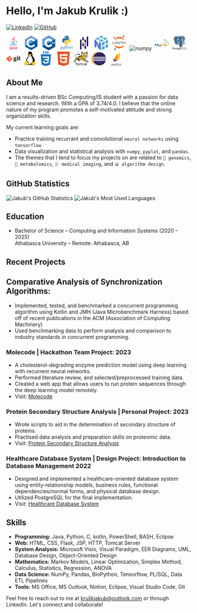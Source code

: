 # Hello, I'm Jakub Krulik :)

[![LinkedIn](https://img.shields.io/badge/LinkedIn-jakub--k--0-blue)](https://www.linkedin.com/in/jakub-k-0/)
[![GitHub](https://img.shields.io/badge/GitHub-Krulik00Jakub-darkgreen)](https://github.com/Krulik00Jakub)
<div align="left">
  <img src="https://github.com/devicons/devicon/blob/master/icons/java/java-original-wordmark.svg" title="Java" alt="Java" width="40" height="40"/>&nbsp;
  <img src="https://github.com/devicons/devicon/blob/master/icons/c/c-original.svg" title="C" alt="C" width="40" height="40"/>&nbsp;
  <img src="https://github.com/devicons/devicon/blob/master/icons/cplusplus/cplusplus-original.svg" title="C" alt="C" width="40" height="40"/>&nbsp;
  <img src="https://github.com/devicons/devicon/blob/master/icons/python/python-original-wordmark.svg" title="python" alt="python" width="40" height="40"/>&nbsp;
  <img src="https://github.com/devicons/devicon/blob/master/icons/pandas/pandas-original.svg" title="pandas" alt="pandas" width="40" height="40"/>&nbsp;
  <img src="https://github.com/devicons/devicon/blob/master/icons/numpy/numpy-original.svg" title="numpy" alt="numpy" width="40" height="40"/>&nbsp;
  <img src="https://github.com/devicons/devicon/blob/master/icons/jupyter/jupyter-original-wordmark.svg" title="numpy" alt="numpy" width="40" height="40"/>&nbsp;
  <img src="https://biopython.org/assets/images/biopython_logo_s.png" title="numpy" alt="numpy" width="40" height="40"/>&nbsp;
  <img src="https://github.com/devicons/devicon/blob/master/icons/mysql/mysql-original-wordmark.svg" title="MySQL"  alt="MySQL" width="40" height="40"/>&nbsp;
  <img src="https://github.com/devicons/devicon/blob/master/icons/postgresql/postgresql-original-wordmark.svg" title="Postgres" alt="PostgreSQL" width="40" height="40"/>&nbsp;
  <img src="https://github.com/devicons/devicon/blob/master/icons/git/git-original-wordmark.svg" title="Git" **alt="Git" width="40" height="40"/>
  <img src="https://github.com/devicons/devicon/blob/master/icons/linux/linux-original.svg" title="linux" **alt="linux" width="40" height="40"/>
  <img src="https://github.com/devicons/devicon/blob/master/icons/css3/css3-plain-wordmark.svg"  title="CSS3" alt="CSS" width="40" height="40"/>&nbsp;
  <img src="https://github.com/devicons/devicon/blob/master/icons/html5/html5-original.svg" title="HTML5" alt="HTML" width="40" height="40"/>&nbsp;
  <img src="https://github.com/devicons/devicon/blob/master/icons/tomcat/tomcat-original-wordmark.svg" title="HTML5" alt="HTML" width="40" height="40"/>&nbsp;
  <img src="https://github.com/Krulik00Jakub/Images/blob/main/Eclipse2014_RGB.png" title="HTML5" alt="HTML" width="40" height="40"/>&nbsp;
  <img src="https://github.com/Krulik00Jakub/Images/blob/main/jakarta_ee_logo_schooner_color_stacked_default.png" title="HTML5" alt="HTML" width="40" height="40"/>&nbsp;
</div>

## About Me

I am a results-driven BSc Computing/IS student with a passion for data science and research. With a GPA of 3.74/4.0. I believe that the online nature of my program promotes a self-motivated attitude and strong organization skills.

My current learning goals are:
*  Practice training recurrant and convolutional `neural networks` using `tensorflow`
*  Data visualization and statistical analysis with `numpy`, `pyplot`, and `pandas`.
*  The themes that I tend to focus my projects on are related to `🦠 genomics`, `🌸 metabolomics`, `🩺 medical imaging`, and `📊 algorithm design`.

## GitHub Statistics

![Jakub's GitHub Statistics](http://github-readme-streak-stats.herokuapp.com?user=krulik1&theme=dark&background=000000) ![Jakub's Most Used Languages](https://github-readme-stats.vercel.app/api/top-langs/?username=krulik1&layout=compact&theme=vision-friendly-dark)

## Education

- Bachelor of Science – Computing and Information Systems (2020 – 2025)  
  Athabasca University – Remote: Athabasca, AB

## Recent Projects

## Comparative Analysis of Synchronization Algorithms:
- Implemented, tested, and benchmarked a concurrent programming algorithm using Kotlin and JMH (Java
Microbenchmark Harness) based off of recent publications in the ACM (Association of Computing Machinery)
- Used benchmarking data to perform analysis and comparison to industry standards in concurrent programming.

### Molecode | Hackathon Team Project: 2023
- A cholesterol-degrading enzyme prediction model using deep learning with recurrent neural networks.
- Performed literature review, and selected/preprocessed training data.
- Created a web app that allows users to run protein sequences through the deep learning model remotely.
- Visit: [Molecode](https://devpost.com/software/molecode)

### Protein Secondary Structure Analysis | Personal Project: 2023
- Wrote scripts to aid in the determination of secondary structure of proteins.
- Practised data analysis and preparation skills on proteomic data.
- Visit: [Protein Secondary Structure Analysis](https://github.com/krulik1/Protein-2ndary-struc-analysis)

### Healthcare Database System | Design Project: Introduction to Database Management 2022
- Designed and implemented a healthcare-oriented database system using entity-relationship models, business rules, functional dependencies/normal forms, and physical database design.
- Utilized PostgreSQL for the final implementation.
- Visit: [Healthcare Database System](https://github.com/Krulik00Jakub/Healthcare-Database-System)

## Skills

- **Programming:** Java, Python, C, kotlin, PowerShell, BASH, Eclipse
- **Web:** HTML, CSS, Flask, JSP, HTTP, Tomcat Server
- **System Analysis:** Microsoft Visio, Visual Paradigm, EER Diagrams, UML, Database Design, Object-Oriented Design
- **Mathematics:** Markov Models, Linear Optimization, Simplex Method, Calculus, Statistics, Regression, ANOVA
- **Data Science:** NumPy, Pandas, BioPython, Tensorflow, PL/SQL, Data ETL Pipelines
- **Tools:** MS Office, MS Outlook, Notion, Eclipse, Visual Studio Code, Git

Feel free to reach out to me at krulikjakub@outlook.com or through LinkedIn. Let's connect and collaborate!
